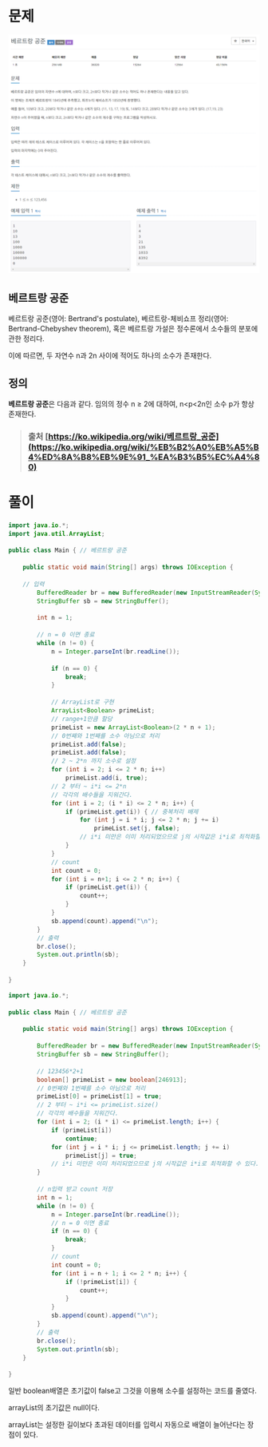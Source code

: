 # 문제

![BertrandPostulate.png](image/BertrandPostulate.png)

## 베르트랑 공준

베르트랑 공준(영어: Bertrand's postulate), 베르트랑-체비쇼프 정리(영어: Bertrand-Chebyshev theorem), 혹은 베르트랑 가설은 정수론에서 소수들의 분포에 관한 정리다. 

이에 따르면, 두 자연수 n과 2n 사이에 적어도 하나의 소수가 존재한다.

## **정의**

**베르트랑 공준**은 다음과 같다. 임의의 정수 n ≥ 2에 대하여, n<p<2n인 소수 p가 항상 존재한다.

>### 출처 [https://ko.wikipedia.org/wiki/베르트랑_공준](https://ko.wikipedia.org/wiki/%EB%B2%A0%EB%A5%B4%ED%8A%B8%EB%9E%91_%EA%B3%B5%EC%A4%80)

# 풀이

```java
import java.io.*;
import java.util.ArrayList;

public class Main { // 베르트랑 공준

	public static void main(String[] args) throws IOException {

    // 입력
		BufferedReader br = new BufferedReader(new InputStreamReader(System.in));
		StringBuffer sb = new StringBuffer();

		int n = 1;
		
		// n = 0 이면 종료
		while (n != 0) {
			n = Integer.parseInt(br.readLine());

			if (n == 0) {
				break;
			}

			// ArrayList로 구현
			ArrayList<Boolean> primeList;
			// range+1만큼 할당
			primeList = new ArrayList<Boolean>(2 * n + 1);
			// 0번째와 1번째를 소수 아님으로 처리
			primeList.add(false);
			primeList.add(false);
			// 2 ~ 2*n 까지 소수로 설정
			for (int i = 2; i <= 2 * n; i++)
				primeList.add(i, true);
			// 2 부터 ~ i*i <= 2*n
			// 각각의 배수들을 지워간다.
			for (int i = 2; (i * i) <= 2 * n; i++) {
				if (primeList.get(i)) { // 중복처리 배제
					for (int j = i * i; j <= 2 * n; j += i)
						primeList.set(j, false);
					// i*i 미만은 이미 처리되었으므로 j의 시작값은 i*i로 최적화할 수 있다.
				}
			}
			// count
			int count = 0;
			for (int i = n+1; i <= 2 * n; i++) {
				if (primeList.get(i)) {
					count++;
				}
			}
			sb.append(count).append("\n");
		}
		// 출력
		br.close();
		System.out.println(sb);
	}

}
```

```java
import java.io.*;

public class Main { // 베르트랑 공준

	public static void main(String[] args) throws IOException {

		BufferedReader br = new BufferedReader(new InputStreamReader(System.in));
		StringBuffer sb = new StringBuffer();

		// 123456*2+1
		boolean[] primeList = new boolean[246913];
		// 0번째와 1번째를 소수 아님으로 처리
		primeList[0] = primeList[1] = true;
		// 2 부터 ~ i*i <= primeList.size()
		// 각각의 배수들을 지워간다.
		for (int i = 2; (i * i) <= primeList.length; i++) {
			if (primeList[i])
				continue;
			for (int j = i * i; j <= primeList.length; j += i)
				primeList[j] = true;
			// i*i 미만은 이미 처리되었으므로 j의 시작값은 i*i로 최적화할 수 있다.
		}

		// n입력 받고 count 저장
		int n = 1;
		while (n != 0) {
			n = Integer.parseInt(br.readLine());
			// n = 0 이면 종료
			if (n == 0) {
				break;
			}
			// count
			int count = 0;
			for (int i = n + 1; i <= 2 * n; i++) {
				if (!primeList[i]) {
					count++;
				}
			}
			sb.append(count).append("\n");
		}
		// 출력
		br.close();
		System.out.println(sb);
	}

}
```

일반 boolean배열은 초기값이 false고 그것을 이용해 소수를 설정하는 코드를 줄였다.

arrayList<boolean>의 초기값은 null이다.

arrayList는 설정한 길이보다 초과된 데이터를 입력시 자동으로 배열이 늘어난다는 장점이 있다.